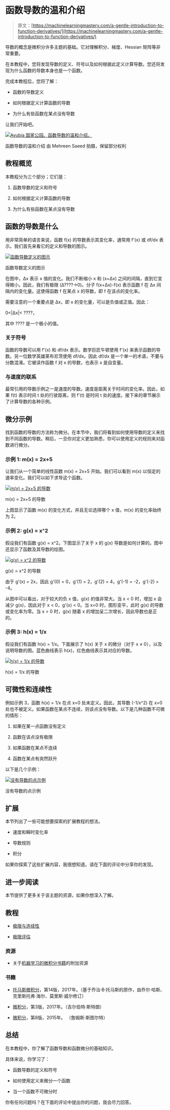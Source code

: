 # 函数导数的温和介绍

> 原文：[https://machinelearningmastery.com/a-gentle-introduction-to-function-derivatives/](https://machinelearningmastery.com/a-gentle-introduction-to-function-derivatives/)

导数的概念是微积分许多主题的基础。它对理解积分、梯度、Hessian 矩阵等非常重要。

在本教程中，您将发现导数的定义、符号以及如何根据此定义计算导数。您还将发现为什么函数的导数本身也是一个函数。

完成本教程后，您将了解：

+   函数的导数定义

+   如何根据定义计算函数的导数

+   为什么有些函数在某点没有导数

让我们开始吧。

[![Ayubia 国家公园。函数导数的温和介绍。](../Images/8c81837be12cd812f8eb79eea8df3f44.png)](https://machinelearningmastery.com/wp-content/uploads/2021/06/IMG_5405-2-scaled.jpg)

函数导数的温和介绍 由 Mehreen Saeed 拍摄，保留部分权利

## 教程概览

本教程分为三个部分；它们是：

1.  函数导数的定义和符号

1.  如何根据定义计算函数的导数

1.  为什么有些函数在某点没有导数

## 函数的导数是什么

用非常简单的语言来说，函数 f(x) 的导数表示其变化率，通常用 f'(x) 或 df/dx 表示。我们首先来看它的定义和导数的图示。

[![函数导数定义的图示](../Images/38e62791b7d6bb2444bf2ed1c10ed5b7.png)](https://machinelearningmastery.com/wp-content/uploads/2021/06/derivDef.png)

函数导数定义的图示

在图中，Δx 表示 x 值的变化。我们不断缩小 x 和 (x+Δx) 之间的间隔，直到它变得微小。因此，我们有极限 (Δ????→0)。分子 f(x+Δx)-f(x) 表示函数 f 在 Δx 间隔内的变化量。这使得函数 f 在某点 x 的导数，即 f 在该点的变化率。

需要注意的一个重要点是 Δx，即 x 的变化量，可以是负值或正值。因此：

0<|Δx|< ????，

其中 ???? 是一个极小的值。

### 关于符号

函数的导数可以用 f'(x) 和 df/dx 表示。数学巨匠牛顿使用 f'(x) 来表示函数的导数。另一位数学英雄莱布尼茨使用 df/dx。因此 df/dx 是一个单一的术语，不要与分数混淆。它被读作函数 f 对 x 的导数，也表示 x 是自变量。

### 与速度的联系

最常引用的导数示例之一是速度的导数。速度是距离关于时间的变化率。因此，如果 f(t) 表示时间 t 处的行驶距离，则 f'(t) 是时间 t 处的速度。接下来的章节展示了计算导数的各种示例。

## 微分示例

找到函数的导数的方法称为微分。在本节中，我们将看到如何使用导数的定义来找到不同函数的导数。稍后，一旦你对定义更加熟悉，你可以使用定义的规则来对函数进行微分。

### 示例 1: m(x) = 2x+5

让我们从一个简单的线性函数 m(x) = 2x+5 开始。我们可以看到 m(x) 以恒定的速率变化。我们可以如下求导这个函数。

[![m(x) = 2x+5 的导数](../Images/a85da4a609e0f1d4c1326b7ba177d1e6.png)](https://machinelearningmastery.com/wp-content/uploads/2021/06/mx.png)

m(x) = 2x+5 的导数

上图显示了函数 m(x) 的变化方式，并且无论选择哪个 x 值，m(x) 的变化率始终为 2。

### 示例 2: g(x) = x^2

假设我们有函数 g(x) = x^2。下图显示了关于 x 的 g(x) 导数是如何计算的。图中还显示了函数及其导数的绘图。

[![g(x) = x^2 的导数](../Images/3fa0a5ad357995938c94c05f7c209af0.png)](https://machinelearningmastery.com/wp-content/uploads/2021/06/gx.png)

g(x) = x^2 的导数

由于 g'(x) = 2x，因此 g'(0) = 0，g'(1) = 2，g'(2) = 4，g'(-1) = -2，g'(-2) = -4。

从图中可以看出，对于较大的负 x 值，g(x) 的值非常大。当 x < 0 时，增加 x 会减少 g(x)，因此对于 x < 0，g'(x) < 0。当 x=0 时，图形变平，此时 g(x) 的导数或变化率为零。当 x > 0 时，g(x) 随着 x 的增加呈二次增长，因此导数也是正的。

### 示例 3: h(x) = 1/x

假设我们有函数 h(x) = 1/x。下面展示了 h(x) 关于 x 的微分（对于 x ≠ 0），以及说明导数的图。蓝色曲线表示 h(x)，红色曲线表示其对应的导数。

[![h(x) = 1/x 的导数](../Images/94160aed87756fda160939f639ea005e.png)](https://machinelearningmastery.com/wp-content/uploads/2021/06/hx.png)

h(x) = 1/x 的导数

## 可微性和连续性

例如示例 3，函数 h(x) = 1/x 在点 x=0 处未定义。因此，其导数 (-1/x^2) 在 x=0 处也不被定义。如果函数在某点不连续，则该点没有导数。以下是几种函数不可微的情形：

1.  如果在某一点函数没有定义

1.  函数在该点没有极限

1.  如果函数在某点不连续

1.  函数在某点有突然跃升

以下是几个示例：

[![没有导数的点示例](../Images/d4d898e29e26bc6b4f6222a74e6c5c58.png)](https://machinelearningmastery.com/wp-content/uploads/2021/06/noDeriv.png)

没有导数的点示例

## 扩展

本节列出了一些可能想要探索的扩展教程的想法。

+   速度和瞬时变化率

+   导数规则

+   积分

如果你探索了这些扩展内容，我很想知道。请在下面的评论中分享你的发现。

## 进一步阅读

本节提供了更多关于该主题的资源，如果你想深入了解。

## 教程

+   [极限与连续性](https://machinelearningmastery.com/a-gentle-introduction-to-limits-and-continuity)

+   [极限评估](https://machinelearningmastery.com/a-gentle-introduction-to-evaluating-limits)

### 资源

+   关于[机器学习的微积分书籍](https://machinelearningmastery.com/calculus-books-for-machine-learning/)的附加资源

### 书籍

+   [托马斯微积分](https://amzn.to/35Yeolv)，第14版，2017年。（基于乔治·B·托马斯的原作，由乔尔·哈斯、克里斯托弗·海尔、莫里斯·威尔修订）

+   [微积分](https://www.amazon.com/Calculus-3rd-Gilbert-Strang/dp/0980232759/ref=as_li_ss_tl?dchild=1&keywords=Gilbert+Strang+calculus&qid=1606171602&s=books&sr=1-1&linkCode=sl1&tag=inspiredalgor-20&linkId=423b93db012f7cc6bb92cb7494a3095f&language=en_US)，第3版，2017年。（吉尔伯特·斯特朗）

+   [微积分](https://amzn.to/3kS9I52)，第8版，2015年。 （詹姆斯·斯图尔特）

## 总结

在本教程中，你了解了函数导数和函数微分的基础知识。

具体来说，你学习了：

+   函数导数的定义和符号

+   如何使用定义来微分一个函数

+   当一个函数不可微分时

你有任何问题吗？在下面的评论中提出你的问题，我会尽力回答。
